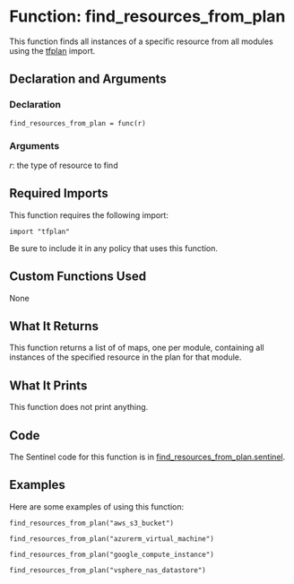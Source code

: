 # Function: find_resources_from_plan
This function finds all instances of a specific resource from all modules using the [tfplan](https://www.terraform.io/docs/enterprise/sentinel/import/tfplan.html) import.

## Declaration and Arguments

### Declaration
`find_resources_from_plan = func(r)`

### Arguments
*r*: the type of resource to find

## Required Imports
This function requires the following import:
```
import "tfplan"
```
Be sure to include it in any policy that uses this function.

## Custom Functions Used
None

## What It Returns
This function returns a list of of maps, one per module, containing all instances of the specified resource in the plan for that module.

## What It Prints
This function does not print anything.

## Code
The Sentinel code for this function is in [find_resources_from_plan.sentinel](./find_resources_from_plan.sentinel).

## Examples
Here are some examples of using this function:
```
find_resources_from_plan("aws_s3_bucket")

find_resources_from_plan("azurerm_virtual_machine")

find_resources_from_plan("google_compute_instance")

find_resources_from_plan("vsphere_nas_datastore")
```
